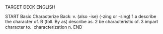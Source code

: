 TARGET DECK
ENGLISH

START
Basic
Characterize
Back: v. (also -ise) (-zing or -sing) 1 a describe the character of. B (foll. By as) describe as. 2 be characteristic of. 3 impart character to.  characterization n.
END
